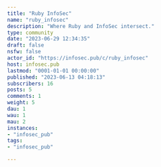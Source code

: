 ```yaml
---
title: "Ruby InfoSec" 
name: "ruby_infosec"
description: "Where Ruby and InfoSec intersect."
type: community
date: "2023-06-29 12:34:35"
draft: false
nsfw: false
actor_id: "https://infosec.pub/c/ruby_infosec"
host: infosec.pub
lastmod: "0001-01-01 00:00:00"
published: "2023-06-13 04:18:13"
subscribers: 16
posts: 5
comments: 1
weight: 5
dau: 1
wau: 1
mau: 2
instances:
- "infosec_pub"
tags: 
- "infosec_pub"

---
```

